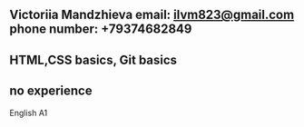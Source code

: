 Victoriia Mandzhieva
email: ilvm823@gmail.com phone number: +79374682849
-
HTML,CSS basics, Git basics
-
no experience
-
English A1